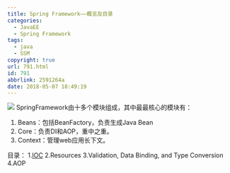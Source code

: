 ```yaml
---
title: Spring Framework——概览及目录
categories:
  - JavaEE
  - Spring Framework
tags:
  - java
  - SSM
copyright: true
url: 791.html
id: 791
abbrlink: 2591264a
date: 2018-05-07 18:49:19
---
```


![](https://oss.kherrisan.cn/Snipaste_2018-08-06_10-45-57.png) SpringFramework由十多个模块组成，其中最最核心的模块有：

1.  Beans：包括BeanFactory，负责生成Java Bean
2.  Core：负责DI和AOP，重中之重。
3.  Context：管理web应用长下文。

目录： 1.[IOC](https://www.dokyme.cn/index.php/2018/08/07/spring-ioc/) 2.Resources 3.Validation, Data Binding, and Type Conversion 4.AOP

<!-- more -->